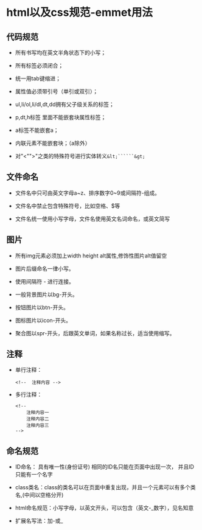 # html以及css规范-emmet用法

## 代码规范

* 所有书写均在英文半角状态下的小写；

* 所有标签必须闭合；

* 统一用tab键缩进；

* 属性值必须带引号（单引或双引）；

* ul,li/ol,li/dl,dt,dd拥有父子级关系的标签；

* p,dt,h标签  里面不能嵌套块属性标签；

* a标签不能嵌套a；

* 内联元素不能嵌套块；（a除外）

* 对"<"">"之类的特殊符号进行实体转义```&lt;``````&gt;```

## 文件命名

* 文件名中只可由英文字母a~z、排序数字0~9或间隔符-组成。

* 文件名中禁止包含特殊符号，比如空格、$等

* 文件名统一使用小写字母，文件名使用英文名词命名，或英文简写

## 图片

* 所有img元素必须加上width height alt属性,修饰性图片alt值留空

* 图片后缀命名一律小写。

* 使用间隔符 - 进行连接。

* 一般背景图片以bg-开头。

* 按钮图片以btn-开头。

* 图标图片以icon-开头。

* 聚合图以spr-开头，后跟英文单词，如果名称过长，适当使用缩写。

## 注释

* 单行注释：

	```
	<!--  注释内容 -->
	```

* 多行注释：
	
	```
	<!--
		注释内容一
		注释内容二
		注释内容三
	-->
	```

## 命名规范

* ID命名：	具有唯一性(身份证号) 相同的ID名只能在页面中出现一次， 并且ID只能有一个名字

* class类名：class的类名可以在页面中重复出现，并且一个元素可以有多个类名,(中间以空格分开)

* html命名规范：小写字母，以英文开头，可以包含（英文-_数字），见名知意

* 扩展名写法：加-或_






















